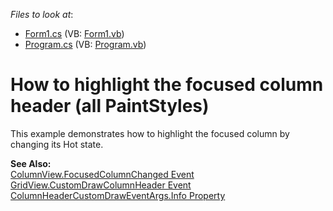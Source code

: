 <!-- default file list -->
*Files to look at*:

* [Form1.cs](./CS/Form1.cs) (VB: [Form1.vb](./VB/Form1.vb))
* [Program.cs](./CS/Program.cs) (VB: [Program.vb](./VB/Program.vb))
<!-- default file list end -->
# How to highlight the focused column header (all PaintStyles)


<p>This example demonstrates how to highlight the focused column by changing its Hot state.<br />
</p><p><strong>See Also:</strong><br />
<a href="http://documentation.devexpress.com/#WindowsForms/DevExpressXtraGridViewsBaseColumnView_FocusedColumnChangedtopic">ColumnView.FocusedColumnChanged Event</a><br />
<a href="http://documentation.devexpress.com/#WindowsForms/DevExpressXtraGridViewsGridGridView_CustomDrawColumnHeadertopic">GridView.CustomDrawColumnHeader Event</a><br />
<a href="http://documentation.devexpress.com/#WindowsForms/DevExpressXtraGridViewsGridColumnHeaderCustomDrawEventArgs_Infotopic">ColumnHeaderCustomDrawEventArgs.Info Property</a></p>

<br/>


